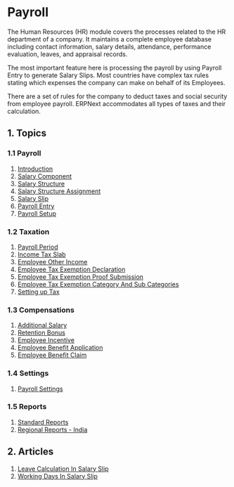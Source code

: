 <!-- add-breadcrumbs -->
# Payroll

The Human Resources (HR) module covers the processes related to the HR department of a company. It maintains a complete employee database including contact information,
salary details, attendance, performance evaluation, leaves, and appraisal records.

The most important feature here is processing the payroll by using Payroll Entry to generate Salary Slips. Most countries have complex tax rules stating which expenses the company can make on behalf of its Employees.

There are a set of rules for the company to deduct taxes and social security
from employee payroll. ERPNext accommodates all types of taxes and
their calculation.

## 1. Topics

### 1.1 Payroll
1. [Introduction](/docs/user/manual/en/payroll/payroll-intro)
1. [Salary Component](/docs/user/manual/en/payroll/salary-component)
1. [Salary Structure](/docs/user/manual/en/payroll/salary-structure)
1. [Salary Structure Assignment](/docs/user/manual/en/payroll/salary-structure-assignment)
1. [Salary Slip](/docs/user/manual/en/payroll/salary-slip)
1. [Payroll Entry](/docs/user/manual/en/payroll/payroll-entry)
1. [Payroll Setup](/docs/user/manual/en/payroll/payroll-setup)

### 1.2 Taxation
1. [Payroll Period](/docs/user/manual/en/payroll/payroll-period)
1. [Income Tax Slab](/docs/user/manual/en/payroll/income-tax-slab)
1. [Employee Other Income](/docs/user/manual/en/payroll/employee-other-income)
1. [Employee Tax Exemption Declaration](/docs/user/manual/en/payroll/employee-tax-exemption-declaration)
1. [Employee Tax Exemption Proof Submission](/docs/user/manual/en/payroll/employee-tax-exemption-proof-submission)
1. [Employee Tax Exemption Category And Sub Categories](/docs/user/manual/en/payroll/employee-exemption-categories-and-sub-categories)
1. [Setting up Tax](/docs/user/manual/en/payroll/setting-up-tax)

### 1.3 Compensations
1. [Additional Salary](/docs/user/manual/en/payroll/additional-salary)
1. [Retention Bonus](/docs/user/manual/en/payroll/retention-bonus)
1. [Employee Incentive](/docs/user/manual/en/payroll/employee-incentive)
1. [Employee Benefit Application](/docs/user/manual/en/payroll/employee-benefit-application)
1. [Employee Benefit Claim](/docs/user/manual/en/payroll/employee-benefit-claim)

### 1.4 Settings
1. [Payroll Settings](/docs/user/manual/en/payroll/payroll-settings)


### 1.5 Reports
1. [Standard Reports](/docs/user/manual/en/payroll/payroll-reports)
1. [Regional Reports - India](/docs/user/manual/en/payroll/payroll-reports-india)

## 2. Articles
1. [Leave Calculation In Salary Slip](/docs/user/manual/en/payroll/articles/leave-calculation-in-salary-slip)
1. [Working Days In Salary Slip](/docs/user/manual/en/payroll/articles/working-days-in-salary-slip)

